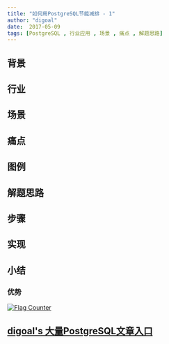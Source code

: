 ```yaml
---
title: "如何用PostgreSQL节能减排 - 1"
author: "digoal"
date:  2017-05-09
tags: [PostgreSQL , 行业应用 , 场景 , 痛点 , 解题思路]
---
```

## 背景

## 行业

## 场景

## 痛点

## 图例

## 解题思路

## 步骤

## 实现

## 小结

### 优势

  
<a rel="nofollow" href="http://info.flagcounter.com/h9V1"  ><img src="http://s03.flagcounter.com/count/h9V1/bg_FFFFFF/txt_000000/border_CCCCCC/columns_2/maxflags_12/viewers_0/labels_0/pageviews_0/flags_0/"  alt="Flag Counter"  border="0"  ></a>  
  
  
  
  
  
  
## [digoal's 大量PostgreSQL文章入口](https://github.com/digoal/blog/blob/master/README.md "22709685feb7cab07d30f30387f0a9ae")
  
